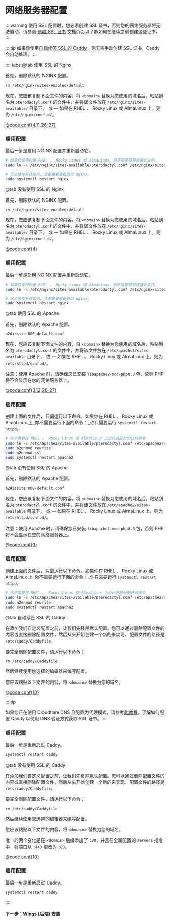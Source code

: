 # 网络服务器配置

::: warning
使用 SSL 配置时，您必须创建 SSL 证书，否则您的网络服务器将无法启动。请参阅 [创建 SSL 证书](/tutorials/creating_ssl_certificates.html) 文档页面以了解如何在继续之前创建这些证书。
:::

::: tip
如果您使用[自动续签 SSL 的 Caddy](#caddy-with-automatic-ssl)，则无需手动创建 SSL 证书，Caddy 会自动处理。
:::

:::: tabs
@tab 使用 SSL 的 Nginx

首先，删除默认的 NGINX 配置。

``` bash
rm /etc/nginx/sites-enabled/default
```

现在，您应该复制下面文件的内容，将 `<domain>` 替换为您使用的域名后，粘贴到名为 `pterodactyl.conf` 的文件中，并将该文件放在 `/etc/nginx/sites-available/` 目录下， 或 &mdash; 如果在 RHEL 、 Rocky Linux 或 AlmaLinux 上，则为 `/etc/nginx/conf.d/`。

@[code conf{4,11,26-27}](@snippets/webservers/nginx-php8.3.conf)

### 启用配置

最后一步是启用 NGINX 配置并重新启动它。

```bash
# 如果您使用的是 RHEL 、 Rocky Linux 或 AlmaLinux，则不需要符号链接此文件。
sudo ln -s /etc/nginx/sites-available/pterodactyl.conf /etc/nginx/sites-enabled/pterodactyl.conf

# 无论操作系统如何，您都需要重新启动 nginx。
sudo systemctl restart nginx
```

@tab 没有使用 SSL 的 Nginx

首先，删除默认的 NGINX 配置。

``` bash
rm /etc/nginx/sites-enabled/default
```

现在，您应该复制下面文件的内容，将 `<domain>` 替换为您使用的域名后，粘贴到名为 `pterodactyl.conf` 的文件中，并将该文件放在 `/etc/nginx/sites-available/` 目录下， 或 &mdash; 如果在 RHEL 、 Rocky Linux 或 AlmaLinux 上，则为 `/etc/nginx/conf.d/`。

@[code conf{4}](@snippets/webservers/nginx-php8.3-nossl.conf)

### 启用配置

最后一步是启用 NGINX 配置并重新启动它。

```bash
# 如果您使用的是 RHEL 、 Rocky Linux 或 AlmaLinux，则不需要符号链接此文件。
sudo ln -s /etc/nginx/sites-available/pterodactyl.conf /etc/nginx/sites-enabled/pterodactyl.conf

# 无论操作系统如何，您都需要重新启动 nginx。
sudo systemctl restart nginx
```

@tab 使用 SSL 的 Apache

首先，删除默认的 Apache 配置。

``` bash
a2dissite 000-default.conf
```

现在，您应该复制下面文件的内容，将 `<domain>` 替换为您使用的域名后，粘贴到名为 `pterodactyl.conf` 的文件中，并将该文件放在 `/etc/apache2/sites-available` 目录下， 或 &mdash; 如果在 RHEL 、 Rocky Linux 或 AlmaLinux 上，则为 `/etc/httpd/conf.d/`。

注意：使用 Apache 时，请确保您已安装 `libapache2-mod-php8.3` 包，否则 PHP 将不会显示在您的网络服务器上。

@[code conf{3,12,26-27}](@snippets/webservers/apache.conf)

### 启用配置

创建上面的文件后，只需运行以下命令。如果你在 RHEL 、 Rocky Linux 或 AlmaLinux 上_你不需要运行下面的命令！_你只需要运行 `systemctl restart httpd`。

```bash
# 你不需要在 RHEL 、 Rocky Linux 或 AlmaLinux 上运行这部分的任何命令
sudo ln -s /etc/apache2/sites-available/pterodactyl.conf /etc/apache2/sites-enabled/pterodactyl.conf
sudo a2enmod rewrite
sudo a2enmod ssl
sudo systemctl restart apache2
```

@tab 没有使用 SSL 的 Apache

首先，删除默认的 Apache 配置。

``` bash
a2dissite 000-default.conf
```

现在，您应该复制下面文件的内容，将 `<domain>` 替换为您使用的域名后，粘贴到名为 `pterodactyl.conf` 的文件中，并将该文件放在 `/etc/apache2/sites-available` 目录下， 或 &mdash; 如果在 RHEL 、 Rocky Linux 或 AlmaLinux 上，则为 `/etc/httpd/conf.d/`。

注意：使用 Apache 时，请确保您已安装 `libapache2-mod-php8.3` 包，否则 PHP 将不会显示在您的网络服务器上。

@[code conf{3}](@snippets/webservers/apache-nossl.conf)

### 启用配置

创建上面的文件后，只需运行以下命令。如果你在 RHEL 、 Rocky Linux 或 AlmaLinux 上_你不需要运行下面的命令！_你只需要运行 `systemctl restart httpd`。

```bash
# 你不需要在 RHEL 、 Rocky Linux 或 AlmaLinux 上运行这部分的任何命令
sudo ln -s /etc/apache2/sites-available/pterodactyl.conf /etc/apache2/sites-enabled/pterodactyl.conf
sudo a2enmod rewrite
sudo systemctl restart apache2
```

@tab 自动续签 SSL 的 Caddy

在添加我们自定义配置之前，让我们先移除默认配置。您可以通过删除配置文件的内容或直接删除配置文件，然后从头开始创建一个新的来实现。配置文件的路径是 `/etc/caddy/Caddyfile`。

要完全删除配置文件，请运行以下命令：

```shell
rm /etc/caddy/Caddyfile
```

然后继续使用您选择的编辑器来编写配置。

您应该粘贴以下文件的内容，将 `<domain>` 替换为您的域名。

@[code conf{10}](@snippets/webservers/Caddyfile)

::: tip

如果您正在使用 Cloudflare DNS 且配置为代理模式，请参考[此教程](/tutorials/creating_ssl_certificates.html#method-3:-caddy-(using-cloudflare-api))，了解如何配置 Caddy 以使用 DNS 验证方式获取 SSL 证书。
:::

### 启用配置

最后一步是重新启动 Caddy。

```bash
systemctl restart caddy
```

@tab 没有使用 SSL 的 Caddy

在添加我们自定义配置之前，让我们先移除默认配置。您可以通过删除配置文件的内容或直接删除配置文件，然后从头开始创建一个新的来实现。配置文件的路径是 `/etc/caddy/Caddyfile`。

要完全删除配置文件，请运行以下命令：

```shell
rm /etc/caddy/Caddyfile
```

然后继续使用您选择的编辑器来编写配置。

您应该粘贴以下文件的内容，将 `<domain>` 替换为您的域名。

唯一的两个变化是在 `<domain>` 后缀添加了 `:80`，并且在全局配置的 `servers` 指令中，将端口从 `:443` 更改为 `:80`。

@[code conf{10}](@snippets/webservers/Caddyfile-nossl)

### 启用配置

最后一步是重新启动 Caddy。

```bash
systemctl restart caddy
```

::::

#### 下一步：[Wings (后端) 安装](../../wings/1.0/installing.md)
